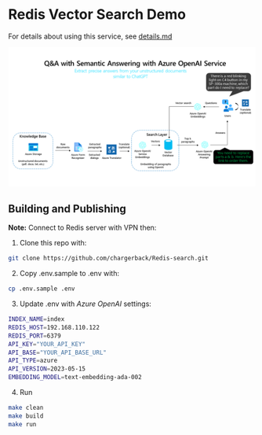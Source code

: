 # Redis Vector Search Demo

For details about using this service, see [details.md](details.md)

![Architecture](architecture.png)


## Building and Publishing

**Note:** Connect to Redis server with VPN then:

1. Clone this repo with:

```bash
git clone https://github.com/chargerback/Redis-search.git
```

2. Copy .env.sample to .env with:

```bash
cp .env.sample .env
```

3. Update .env with *Azure OpenAI* settings:

```bash
INDEX_NAME=index
REDIS_HOST=192.168.110.122
REDIS_PORT=6379
API_KEY="YOUR_API_KEY"
API_BASE="YOUR_API_BASE_URL"
API_TYPE=azure
API_VERSION=2023-05-15
EMBEDDING_MODEL=text-embedding-ada-002
```

4. Run

```bash
make clean
make build
make run
```
